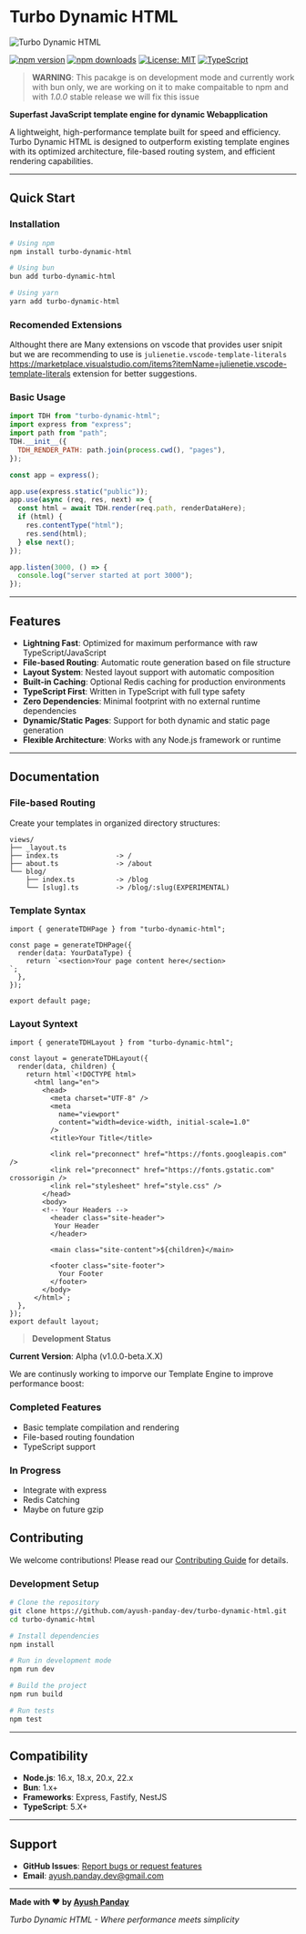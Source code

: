 # Turbo Dynamic HTML

![Turbo Dynamic HTML](./logo.png)

[![npm version](https://img.shields.io/npm/v/turbo-dynamic-html.svg)](https://www.npmjs.com/package/turbo-dynamic-html)
[![npm downloads](https://img.shields.io/npm/dm/turbo-dynamic-html.svg)](https://www.npmjs.com/package/turbo-dynamic-html)
[![License: MIT](https://img.shields.io/badge/License-MIT-yellow.svg)](https://opensource.org/licenses/MIT)
[![TypeScript](https://img.shields.io/badge/%3C%2F%3E-TypeScript-%230074c1.svg)](http://www.typescriptlang.org/)

> **WARNING**: This pacakge is on development mode and currently work with bun only, we are working on it to make compaitable to npm and with _1.0.0_ stable release we will fix this issue

**Superfast JavaScript template engine for dynamic Webapplication**

A lightweight, high-performance template built for speed and efficiency. Turbo Dynamic HTML is designed to outperform existing template engines with its optimized architecture, file-based routing system, and efficient rendering capabilities.

---

## Quick Start

### Installation

```bash
# Using npm
npm install turbo-dynamic-html

# Using bun
bun add turbo-dynamic-html

# Using yarn
yarn add turbo-dynamic-html
```

### Recomended Extensions

Althought there are Many extensions on vscode that provides user snipit but we are recommending to use is `julienetie.vscode-template-literals` https://marketplace.visualstudio.com/items?itemName=julienetie.vscode-template-literals extension for better suggestions.

### Basic Usage

```javascript
import TDH from "turbo-dynamic-html";
import express from "express";
import path from "path";
TDH.__init__({
  TDH_RENDER_PATH: path.join(process.cwd(), "pages"),
});

const app = express();

app.use(express.static("public"));
app.use(async (req, res, next) => {
  const html = await TDH.render(req.path, renderDataHere);
  if (html) {
    res.contentType("html");
    res.send(html);
  } else next();
});

app.listen(3000, () => {
  console.log("server started at port 3000");
});
```

---

## Features

- **Lightning Fast**: Optimized for maximum performance with raw TypeScript/JavaScript
- **File-based Routing**: Automatic route generation based on file structure
- **Layout System**: Nested layout support with automatic composition
- **Built-in Caching**: Optional Redis caching for production environments
- **TypeScript First**: Written in TypeScript with full type safety
- **Zero Dependencies**: Minimal footprint with no external runtime dependencies
- **Dynamic/Static Pages**: Support for both dynamic and static page generation
- **Flexible Architecture**: Works with any Node.js framework or runtime

---

## Documentation

### File-based Routing

Create your templates in organized directory structures:

```
views/
├── _layout.ts
├── index.ts              -> /
├── about.ts              -> /about
└── blog/
    ├── index.ts          -> /blog
    └── [slug].ts         -> /blog/:slug(EXPERIMENTAL)
```

### Template Syntax

```TS
import { generateTDHPage } from "turbo-dynamic-html";

const page = generateTDHPage({
  render(data: YourDataType) {
    return `<section>Your page content here</section>
`;
  },
});

export default page;

```

### Layout Syntext

```TS
import { generateTDHLayout } from "turbo-dynamic-html";

const layout = generateTDHLayout({
  render(data, children) {
    return html`<!DOCTYPE html>
      <html lang="en">
        <head>
          <meta charset="UTF-8" />
          <meta
            name="viewport"
            content="width=device-width, initial-scale=1.0"
          />
          <title>Your Title</title>

          <link rel="preconnect" href="https://fonts.googleapis.com" />
          <link rel="preconnect" href="https://fonts.gstatic.com" crossorigin />
          <link rel="stylesheet" href="style.css" />
        </head>
        <body>
        <!-- Your Headers -->
          <header class="site-header">
           Your Header
          </header>

          <main class="site-content">${children}</main>

          <footer class="site-footer">
            Your Footer
          </footer>
        </body>
      </html>`;
  },
});
export default layout;

```

> **Development Status**

**Current Version**: Alpha (v1.0.0-beta.X.X)

We are continusly working to imporve our Template Engine to improve performance boost:

### Completed Features

- Basic template compilation and rendering
- File-based routing foundation
- TypeScript support

### In Progress

- Integrate with express
- Redis Catching
- Maybe on future gzip

## Contributing

We welcome contributions! Please read our [Contributing Guide](CONTRIBUTING.md) for details.

### Development Setup

```bash
# Clone the repository
git clone https://github.com/ayush-panday-dev/turbo-dynamic-html.git
cd turbo-dynamic-html

# Install dependencies
npm install

# Run in development mode
npm run dev

# Build the project
npm run build

# Run tests
npm test
```

---

## Compatibility

- **Node.js**: 16.x, 18.x, 20.x, 22.x
- **Bun**: 1.x+
- **Frameworks**: Express, Fastify, NestJS
- **TypeScript**: 5.X+

---

## Support

- **GitHub Issues**: [Report bugs or request features](https://github.com/ayush-panday-dev/turbo-dynamic-html/issues)
- **Email**: ayush.panday.dev@gmail.com

---

**Made with ❤️ by [Ayush Panday](https://github.com/ayush-panday-dev)**

_Turbo Dynamic HTML - Where performance meets simplicity_
